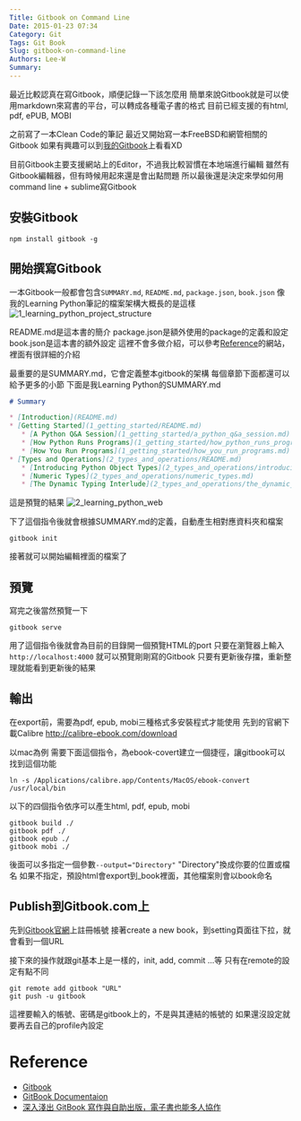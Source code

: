 ```yaml
---
Title: Gitbook on Command Line
Date: 2015-01-23 07:34
Category: Git
Tags: Git Book
Slug: gitbook-on-command-line
Authors: Lee-W
Summary: 
---
```


最近比較認真在寫Gitbook，順便記錄一下該怎麼用
簡單來說Gitbook就是可以使用markdown來寫書的平台，可以轉成各種電子書的格式
目前已經支援的有html, pdf, ePUB, MOBI
<!--more-->

之前寫了一本Clean Code的筆記
最近又開始寫一本FreeBSD和網管相關的Gitbook
如果有興趣可以到[我的Gitbook](https://www.gitbook.com/@lee-w)上看看XD

目前Gitbook主要支援網站上的Editor，不過我比較習慣在本地端進行編輯
雖然有Gitbook編輯器，但有時候用起來還是會出點問題
所以最後還是決定來學如何用command line + sublime寫Gitbook

## 安裝Gitbook
```
npm install gitbook -g
```

## 開始撰寫Gitbook
一本Gitbook一般都會包含`SUMMARY.md`, `README.md`, `package.json`, `book.json`
像我的Learning Python筆記的檔案架構大概長的是這樣
![1_learning_python_project_structure](http://i.imgur.com/6RDgdVZ.png)

README.md是這本書的簡介
package.json是額外使用的package的定義和設定
book.json是這本書的額外設定
這裡不會多做介紹，可以參考[Reference](#Reference)的網站，裡面有很詳細的介紹

最重要的是SUMMARY.md，它會定義整本gitbook的架構
每個章節下面都還可以給予更多的小節
下面是我Learning Python的SUMMARY.md

```markdown
# Summary

* [Introduction](README.md)
* [Getting Started](1_getting_started/README.md)
   * [A Python Q&A Session](1_getting_started/a_python_q&a_session.md)
   * [How Python Runs Programs](1_getting_started/how_python_runs_programs.md)
   * [How You Run Programs](1_getting_started/how_you_run_programs.md)
* [Types and Operations](2_types_and_operations/README.md)
   * [Introducing Python Object Types](2_types_and_operations/introducing_python_object_types.md)
   * [Numeric Types](2_types_and_operations/numeric_types.md)
   * [The Dynamic Typing Interlude](2_types_and_operations/the_dynamic_typing_interlude.md)
```

這是預覽的結果
![2_learning_python_web](http://i.imgur.com/d3NP0xi.png)

下了這個指令後就會根據SUMMARY.md的定義，自動產生相對應資料夾和檔案
```
gitbook init
```
接著就可以開始編輯裡面的檔案了

## 預覽
寫完之後當然預覽一下
```
gitbook serve 
```
用了這個指令後就會為目前的目錄開一個預覽HTML的port
只要在瀏覽器上輸入`http://localhost:4000`
就可以預覽剛剛寫的Gitbook
只要有更新後存擋，重新整理就能看到更新後的結果

## 輸出
在export前，需要為pdf, epub, mobi三種格式多安裝程式才能使用
先到的官網下載Calibre
http://calibre-ebook.com/download

以mac為例
需要下面這個指令，為ebook-covert建立一個捷徑，讓gitbook可以找到這個功能
```
ln -s /Applications/calibre.app/Contents/MacOS/ebook-convert /usr/local/bin
```
  
以下的四個指令依序可以產生html, pdf, epub, mobi
```
gitbook build ./ 
gitbook pdf ./
gitbook epub ./
gitbook mobi ./
```
後面可以多指定一個參數`--output="Directory"`
"Directory"換成你要的位置或檔名
如果不指定，預設html會export到\_book裡面，其他檔案則會以book命名

## Publish到Gitbook.com上
先到[Gitbook官網](https://www.gitbook.com)上註冊帳號
接著create a new book，到setting頁面往下拉，就會看到一個URL

接下來的操作就跟git基本上是一樣的，init, add, commit ...等
只有在remote的設定有點不同
```
git remote add gitbook "URL"
git push -u gitbook
```
這裡要輸入的帳號、密碼是gitbook上的，不是與其連結的帳號的
如果還沒設定就要再去自己的profile內設定


<a name="reference"></a>
# Reference
- [Gitbook](https://github.com/GitbookIO/gitbook)
- [GitBook Documentaion](http://help.gitbook.io/index.html)
- [深入淺出 GitBook 寫作與自助出版，電子書也能多人協作](http://www.codedata.com.tw/social-coding/gitbook-self-publishing/)